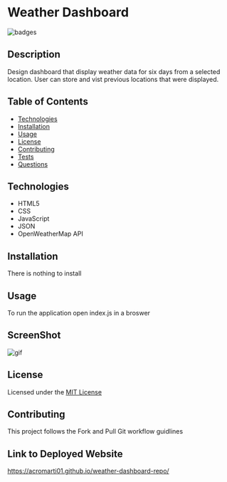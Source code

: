 # Weather Dashboard

![badges](https://img.shields.io/badge/license-MIT_License-brightgreen)

## Description

Design dashboard that display weather data for six days from a selected location. User can store and vist previous locations that were displayed. 

## Table of Contents

- [Technologies](#Technologies)
- [Installation](#installation)
- [Usage](#usage)
- [License](#license)
- [Contributing](#contributing)
- [Tests](#tests)
- [Questions](#questions)

## Technologies

<ul>
    <li>HTML5</li>
    <li>CSS</li>
    <li>JavaScript</li>
    <li>JSON</li>
    <li>OpenWeatherMap API</li>
</ul>

## Installation

There is nothing to install

## Usage

To run the application open index.js in a broswer

## ScreenShot

![gif](./assets/images/homework-video.gif)

## License

Licensed under the <a href="./LICENSE.txt">MIT License</a>

## Contributing

This project follows the Fork and Pull Git workflow guidlines


## Link to Deployed Website

https://acromarti01.github.io/weather-dashboard-repo/








